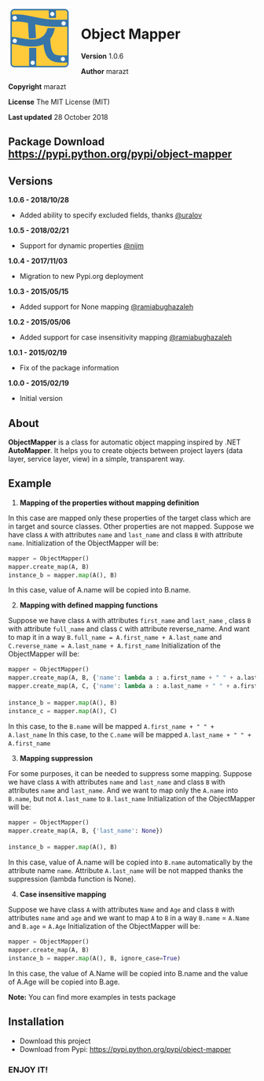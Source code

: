 <img src="logo.png" align="left" style="width:128px; margin-right: 20px;" />

# Object Mapper

**Version**
1.0.6

**Author**
marazt

**Copyright**
marazt

**License**
The MIT License (MIT)

**Last updated**
28 October 2018

**Package Download**
https://pypi.python.org/pypi/object-mapper
---

## Versions

**1.0.6 - 2018/10/28**

* Added ability to specify excluded fields, thanks [@uralov](https://github.com/uralov)

**1.0.5 - 2018/02/21**

* Support for dynamic properties [@nijm](https://github.com/nijm)

**1.0.4 - 2017/11/03**

* Migration to new Pypi.org deployment

**1.0.3 - 2015/05/15**

* Added support for None mapping [@ramiabughazaleh](https://github.com/ramiabughazaleh)


**1.0.2 - 2015/05/06**

* Added support for case insensitivity mapping [@ramiabughazaleh](https://github.com/ramiabughazaleh)


**1.0.1 - 2015/02/19**

* Fix of the package information


**1.0.0 - 2015/02/19**

* Initial version


## About

**ObjectMapper** is a class for automatic object mapping inspired by .NET **AutoMapper**.
It helps you to create objects between project layers (data layer, service layer, view) in a simple, transparent way.

## Example

1. **Mapping of the properties without mapping definition**

  In this case are mapped only these properties of the target class which
  are in target and source classes. Other properties are not mapped.
  Suppose we have class `A` with attributes `name` and `last_name`
  and class `B` with attribute `name`.
  Initialization of the ObjectMapper will be:

  ```python
  mapper = ObjectMapper()
  mapper.create_map(A, B)
  instance_b = mapper.map(A(), B)
  ```

  In this case, value of A.name will be copied into B.name.

2. **Mapping with defined mapping functions**

  Suppose we have class `A` with attributes `first_name` and `last_name`
  , class `B` with attribute `full_name` and class `C` with attribute reverse_name.
  And want to map it in a way `B.full_name = A.first_name + A.last_name` and
  `C.reverse_name = A.last_name + A.first_name`
  Initialization of the ObjectMapper will be:

  ```python
  mapper = ObjectMapper()
  mapper.create_map(A, B, {'name': lambda a : a.first_name + " " + a.last_name})
  mapper.create_map(A, C, {'name': lambda a : a.last_name + " " + a.first_name})

  instance_b = mapper.map(A(), B)
  instance_c = mapper.map(A(), C)
  ```

  In this case, to the `B.name` will be mapped `A.first_name + " " + A.last_name`
  In this case, to the `C.name` will be mapped `A.last_name + " " + A.first_name`

3. **Mapping suppression**

  For some purposes, it can be needed to suppress some mapping.
  Suppose we have class `A` with attributes `name` and `last_name`
  and class `B` with attributes `name` and `last_name`.
  And we want to map only the `A.name` into `B.name`, but not `A.last_name` to
  `B.last_name`
  Initialization of the ObjectMapper will be:

  ```python
  mapper = ObjectMapper()
  mapper.create_map(A, B, {'last_name': None})

  instance_b = mapper.map(A(), B)
  ```

  In this case, value of A.name will be copied into `B.name` automatically by the attribute name `name`.
  Attribute `A.last_name` will be not mapped thanks the suppression (lambda function is None).

4. **Case insensitive mapping**

  Suppose we have class `A` with attributes `Name` and `Age` and
  class `B` with attributes `name` and `age` and we want to map `A` to `B` in a way
  `B.name` = `A.Name` and `B.age` = `A.Age`
  Initialization of the ObjectMapper will be:

  ```python
  mapper = ObjectMapper()
  mapper.create_map(A, B)
  instance_b = mapper.map(A(), B, ignore_case=True)
  ```

  In this case, the value of A.Name will be copied into B.name and
  the value of A.Age will be copied into B.age.

  **Note:** You can find more examples in tests package

## Installation

* Download this project
* Download from Pypi: https://pypi.python.org/pypi/object-mapper

### ENJOY IT!